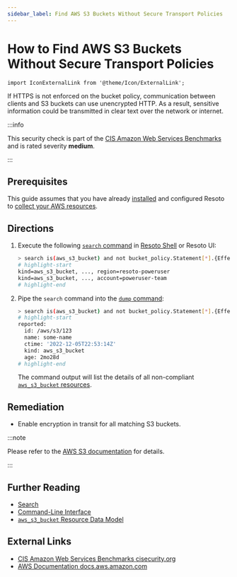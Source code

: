 ```yaml
---
sidebar_label: Find AWS S3 Buckets Without Secure Transport Policies
---
```


# How to Find AWS S3 Buckets Without Secure Transport Policies

```mdx-code-block
import IconExternalLink from '@theme/Icon/ExternalLink';
```

If HTTPS is not enforced on the bucket policy, communication between clients and S3 buckets can use unencrypted HTTP. As a result, sensitive information could be transmitted in clear text over the network or internet.

:::info

This security check is part of the [CIS Amazon Web Services Benchmarks](https://cisecurity.org/benchmark/amazon_web_services) and is rated severity **medium**.

:::

## Prerequisites

This guide assumes that you have already [installed](../../../getting-started/install-resoto/index.md) and configured Resoto to [collect your AWS resources](../../../how-to-guides/data-sources/collect-aws-resource-data.md).

## Directions

1. Execute the following [`search` command](../../../reference/cli/search-commands/search.md) in [Resoto Shell](../../../reference/components/shell.md) or Resoto UI:

   ```bash
   > search is(aws_s3_bucket) and not bucket_policy.Statement[*].{Effect=Deny and (Action=s3:PutObject or Action="s3:*" or Action="*") and Condition.Bool.`aws:SecureTransport`== "false" }
   # highlight-start
   ​kind=aws_s3_bucket, ..., region=resoto-poweruser
   ​kind=aws_s3_bucket, ..., account=poweruser-team
   # highlight-end
   ```

2. Pipe the `search` command into the [`dump` command](../../../reference/cli/format-commands/dump.md):

   ```bash
   > search is(aws_s3_bucket) and not bucket_policy.Statement[*].{Effect=Deny and (Action=s3:PutObject or Action="s3:*" or Action="*") and Condition.Bool.`aws:SecureTransport`== "false" } | dump
   # highlight-start
   ​reported:
   ​  id: /aws/s3/123
   ​  name: some-name
   ​  ctime: '2022-12-05T22:53:14Z'
   ​  kind: aws_s3_bucket
   ​  age: 2mo28d
   # highlight-end
   ```

   The command output will list the details of all non-compliant [`aws_s3_bucket` resources](../../../reference/unified-data-model/aws.md#aws_s3_bucket).

## Remediation

- Enable encryption in transit for all matching S3 buckets.

:::note

Please refer to the [AWS S3 documentation](https://aws.amazon.com/premiumsupport/knowledge-center/s3-bucket-policy-for-config-rule) for details.

:::

## Further Reading

- [Search](../../../reference/search/index.md)
- [Command-Line Interface](../../../reference/cli/index.md)
- [`aws_s3_bucket` Resource Data Model](../../../reference/unified-data-model/aws.md#aws_s3_bucket)

## External Links

- [CIS Amazon Web Services Benchmarks <span class="badge badge--secondary" aria-hidden="true">cisecurity.org <IconExternalLink width="10" height="10" /></span>](https://cisecurity.org/benchmark/amazon_web_services)
- [AWS Documentation <span class="badge badge--secondary" aria-hidden="true">docs.aws.amazon.com <IconExternalLink width="10" height="10" /></span>](https://aws.amazon.com/premiumsupport/knowledge-center/s3-bucket-policy-for-config-rule)
